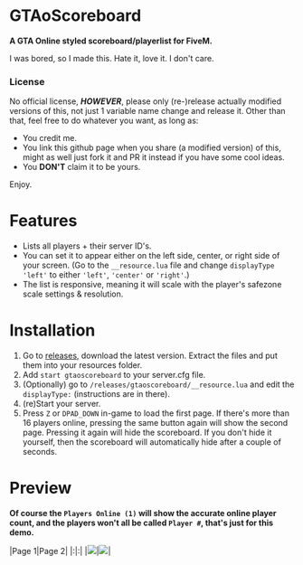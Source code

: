 # GTAoScoreboard
**A GTA Online styled scoreboard/playerlist for FiveM.**

I was bored, so I made this. Hate it, love it. I don't care.

### License
No official license, ***HOWEVER***, please only (re-)release actually modified versions of this, not just 1 variable name change and release it. Other than that, feel free to do whatever you want, as long as:
- You credit me.
- You link this github page when you share (a modified version) of this, might as well just fork it and PR it instead if you have some cool ideas.
- You **DON'T** claim it to be yours.

Enjoy.

# Features
- Lists all players + their server ID's.
- You can set it to appear either on the left side, center, or right side of your screen. (Go to the `__resource.lua` file and change `displayType 'left'` to either `'left'`, `'center'` or `'right'`.)
- The list is responsive, meaning it will scale with the player's safezone scale settings & resolution.

# Installation
1. Go to [releases](https://github.com/TomGrobbe/gtaoscoreboard/releases/), download the latest version. Extract the files and put them into your resources folder.
2. Add `start gtaoscoreboard` to your server.cfg file.
3. (Optionally) go to `/releases/gtaoscoreboard/__resource.lua` and edit the `displayType:` (instructions are in there).
4. (re)Start your server.
5. Press `Z` or `DPAD_DOWN` in-game to load the first page. If there's more than 16 players online, pressing the same button again will show the second page. 
Pressing it again will hide the scoreboard. If you don't hide it yourself, then the scoreboard will automatically hide after a couple of seconds.

# Preview
**Of course the `Players Online (1)` will show the accurate online player count, and the players won't all be called `Player #`, that's just for this demo.**

|Page 1|Page 2|
|:|:|
|![](https://www.vespura.com/hi/i/5881228.png)|![](https://www.vespura.com/hi/i/7a3c1e4.png)|

